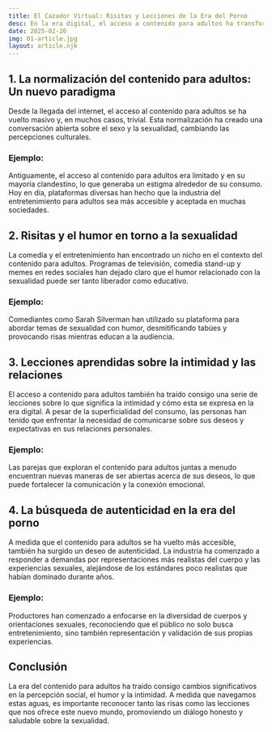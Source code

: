```yaml
---
title: El Cazador Virtual: Risitas y Lecciones de la Era del Porno  
desc: En la era digital, el acceso a contenido para adultos ha transformado la manera en que consumimos entretenimiento. Este artículo explora las risas y lecciones que dejamos atrás en este contexto.  
date: 2025-02-26  
img: 01-article.jpg  
layout: article.njk  
---
```


<h2>1. La normalización del contenido para adultos: Un nuevo paradigma</h2>  
<p>Desde la llegada del internet, el acceso al contenido para adultos se ha vuelto masivo y, en muchos casos, trivial. Esta normalización ha creado una conversación abierta sobre el sexo y la sexualidad, cambiando las percepciones culturales.</p>  
<h3>Ejemplo:</h3>  
<p>Antiguamente, el acceso al contenido para adultos era limitado y en su mayoría clandestino, lo que generaba un estigma alrededor de su consumo. Hoy en día, plataformas diversas han hecho que la industria del entretenimiento para adultos sea más accesible y aceptada en muchas sociedades.</p>  

<h2>2. Risitas y el humor en torno a la sexualidad</h2>  
<p>La comedia y el entretenimiento han encontrado un nicho en el contexto del contenido para adultos. Programas de televisión, comedia stand-up y memes en redes sociales han dejado claro que el humor relacionado con la sexualidad puede ser tanto liberador como educativo.</p>  
<h3>Ejemplo:</h3>  
<p>Comediantes como Sarah Silverman han utilizado su plataforma para abordar temas de sexualidad con humor, desmitificando tabúes y provocando risas mientras educan a la audiencia.</p>  

<h2>3. Lecciones aprendidas sobre la intimidad y las relaciones</h2>  
<p>El acceso a contenido para adultos también ha traído consigo una serie de lecciones sobre lo que significa la intimidad y cómo esta se expresa en la era digital. A pesar de la superficialidad del consumo, las personas han tenido que enfrentar la necesidad de comunicarse sobre sus deseos y expectativas en sus relaciones personales.</p>  
<h3>Ejemplo:</h3>  
<p>Las parejas que exploran el contenido para adultos juntas a menudo encuentran nuevas maneras de ser abiertas acerca de sus deseos, lo que puede fortalecer la comunicación y la conexión emocional.</p>  

<h2>4. La búsqueda de autenticidad en la era del porno</h2>  
<p>A medida que el contenido para adultos se ha vuelto más accesible, también ha surgido un deseo de autenticidad. La industria ha comenzado a responder a demandas por representaciones más realistas del cuerpo y las experiencias sexuales, alejándose de los estándares poco realistas que habían dominado durante años.</p>  
<h3>Ejemplo:</h3>  
<p>Productores han comenzado a enfocarse en la diversidad de cuerpos y orientaciones sexuales, reconociendo que el público no solo busca entretenimiento, sino también representación y validación de sus propias experiencias.</p>  

<h2>Conclusión</h2>  
<p>La era del contenido para adultos ha traído consigo cambios significativos en la percepción social, el humor y la intimidad. A medida que navegamos estas aguas, es importante reconocer tanto las risas como las lecciones que nos ofrece este nuevo mundo, promoviendo un diálogo honesto y saludable sobre la sexualidad.</p>
